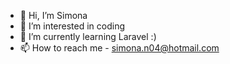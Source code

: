 - 👋 Hi, I’m Simona
- 👀 I’m interested in coding
- 🌱 I’m currently learning Laravel :)
- 📫 How to reach me - simona.n04@hotmail.com
